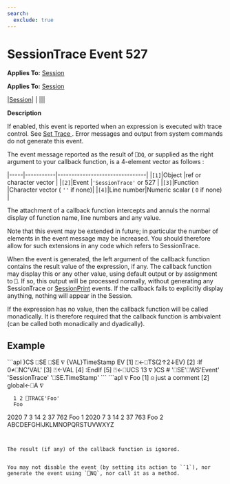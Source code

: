 ```yaml
---
search:
  exclude: true
---
```


<h1 class="heading"><span class="name">SessionTrace</span> <span class="right">Event 527</span></h1>



**Applies To:** [Session](../../../windows-ui-guide/the-session-object/session-object)



**Applies To:** [Session](../../../windows-ui-guide/the-session-object/session-object)

|[Session](../../../windows-ui-guide/the-session-object/session-object)|&nbsp;|&nbsp;|||

**Description**


If enabled, this event is reported when an expression is executed with trace control. See [Set Trace ](../../../language-reference-guide/system-functions/set-trace). Error messages and output from system commands do not generate this event.




The event message reported as the result of `⎕DQ`, or supplied as the right argument to your callback function, is a 4-element vector as follows :


|-----|-----------|--------------------------------|
|`[1]`|Object     |ref or character vector         |
|`[2]`|Event      |`'SessionTrace'` or 527         |
|`[3]`|Function   |Character vector ( `''` if none)|
|`[4]`|Line number|Numeric scalar ( `0` if none)   |



The attachment of a callback function intercepts and annuls the normal display of function name, line numbers and any value.


Note that this event may be extended in future; in particular the number of elements in the event message may be increased. You should therefore allow for such extensions in any code which refers to SessionTrace.


When the event is generated, the left argument of the callback function contains the result value of the expression, if any. The callback function may display this or any other value, using default output or by assignment to `⎕`. If so, this output will be processed normally, without generating any SessionTrace or [SessionPrint](sessionprint.md) events. If the callback fails to explicitly display anything, nothing will appear in the Session.


If the expression has no value, then the callback function will be called monadically. It is therefore required that the callback function is ambivalent (can be called both monadically and dyadically).

<h2 class="example">Example</h2>
```apl
      )CS ⎕SE
⎕SE
     ∇ {VAL}TimeStamp EV
[1]    ⍞←⎕TS(2↑2↓EV)
[2]    :If 0≠⎕NC'VAL'
[3]        ⍞←VAL
[4]    :EndIf
[5]    ⍞←⎕UCS 13
     ∇
     )CS
#
      '⎕SE'⎕WS'Event' 'SessionTrace' '⎕SE.TimeStamp'
```
```apl
     ∇ Foo
[1]     ⍝ just a comment
[2]    global←⎕A
     ∇

      1 2 ⎕TRACE'Foo'
      Foo
 2020 7 3 14 2 37 762   Foo  1 
 2020 7 3 14 2 37 763   Foo  2 ABCDEFGHIJKLMNOPQRSTUVWXYZ

```


The result (if any) of the callback function is ignored.


You may not disable the event (by setting its action to `¯1`), nor generate the event using `⎕NQ`, nor call it as a method.


